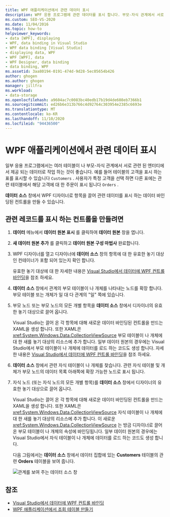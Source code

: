 ```yaml
---
title: WPF 애플리케이션에서 관련 데이터 표시
description: WPF 응용 프로그램에 관련 데이터를 표시 합니다. 부모-자식 관계에서 서로 관련 된 여러 테이블 또는 엔터티의 데이터를 사용 합니다.
ms.custom: SEO-VS-2020
ms.date: 11/04/2016
ms.topic: how-to
helpviewer_keywords:
- data [WPF], displaying
- WPF, data binding in Visual Studio
- WPF data binding [Visual Studio]
- displaying data, WPF
- WPF [WPF], data
- WPF Designer, data binding
- data binding, WPF
ms.assetid: 3aa80194-0191-474d-9d28-5ec05654b426
author: ghogen
ms.author: ghogen
manager: jillfra
ms.workload:
- data-storage
ms.openlocfilehash: a9604ac7c0083bc40edb17b19d4de608eb7366b1
ms.sourcegitcommit: ed26b6e313b766c4d92764c303954e2385c6693e
ms.translationtype: MT
ms.contentlocale: ko-KR
ms.lasthandoff: 11/10/2020
ms.locfileid: "94436500"
---
```

# <a name="display-related-data-in-wpf-applications"></a>WPF 애플리케이션에서 관련 데이터 표시

일부 응용 프로그램에서는 여러 테이블이 나 부모-자식 관계에서 서로 관련 된 엔터티에서 제공 되는 데이터로 작업 하는 것이 좋습니다. 예를 들어 테이블의 고객을 표시 하는 표를 표시할 수 있습니다 `Customers` . 사용자가 특정 고객을 선택 하면 다른 표에는 관련 테이블에서 해당 고객에 대 한 주문이 표시 됩니다 `Orders` .

**데이터 소스** 창에서 WPF 디자이너로 항목을 끌어 관련 데이터를 표시 하는 데이터 바인딩된 컨트롤을 만들 수 있습니다.

## <a name="to-create-controls-that-display-related-records"></a>관련 레코드를 표시 하는 컨트롤을 만들려면

1. **데이터** 메뉴에서 **데이터 원본 표시** 를 클릭하여 **데이터 원본** 창을 엽니다.

2. **새 데이터 원본 추가** 를 클릭하고 **데이터 원본 구성 마법사** 완료합니다.

3. WPF 디자이너를 열고 디자이너에 **데이터 소스** 창의 항목에 대 한 유효한 놓기 대상인 컨테이너가 포함 되어 있는지 확인 합니다.

     유효한 놓기 대상에 대 한 자세한 내용은 [Visual Studio에서 데이터에 WPF 컨트롤 바인딩](../data-tools/bind-wpf-controls-to-data-in-visual-studio.md)을 참조 하세요.

4. **데이터 소스** 창에서 관계의 부모 테이블이 나 개체를 나타내는 노드를 확장 합니다. 부모 테이블 또는 개체가 일 대 다 관계의 "일" 쪽에 있습니다.

5. 부모 노드 또는 부모 노드의 모든 개별 항목을 **데이터 소스** 창에서 디자이너의 유효한 놓기 대상으로 끌어 옵니다.

     Visual Studio는 끌어 온 각 항목에 대해 새로운 데이터 바인딩된 컨트롤을 만드는 XAML을 생성 합니다. 또한 XAML은 <xref:System.Windows.Data.CollectionViewSource> 부모 테이블이 나 개체에 대 한 새를 놓기 대상의 리소스에 추가 합니다. 일부 데이터 원본의 경우에는 Visual Studio에서 부모 테이블이 나 개체에 데이터를 로드 하는 코드도 생성 합니다. 자세한 내용은 [Visual Studio에서 데이터에 WPF 컨트롤 바인딩](../data-tools/bind-wpf-controls-to-data-in-visual-studio.md)을 참조 하세요.

6. **데이터 소스** 창에서 관련 자식 테이블이 나 개체를 찾습니다. 관련 자식 테이블 및 개체가 부모 노드의 데이터 목록 아래쪽에 확장 가능한 노드로 표시 됩니다.

7. 자식 노드 (또는 자식 노드의 모든 개별 항목)를 **데이터 소스** 창에서 디자이너의 유효한 놓기 대상으로 끌어 옵니다.

     Visual Studio는 끌어 온 각 항목에 대해 새로운 데이터 바인딩된 컨트롤을 만드는 XAML을 생성 합니다. 또한 XAML은 <xref:System.Windows.Data.CollectionViewSource> 자식 테이블이 나 개체에 대 한 새를 놓기 대상의 리소스에 추가 합니다. 이 새로운 <xref:System.Windows.Data.CollectionViewSource> 는 방금 디자이너로 끌어온 부모 테이블이 나 개체의 속성에 바인딩됩니다. 일부 데이터 원본의 경우에는 Visual Studio에서 자식 테이블이 나 개체에 데이터를 로드 하는 코드도 생성 합니다.

     다음 그림에서는 **데이터 소스** 창에서 데이터 집합에 있는 **Customers** 테이블의 관련 **Orders** 테이블을 보여 줍니다.

     ![관계를 보여 주는 데이터 소스 창](../data-tools/media/datasources2.gif)

## <a name="see-also"></a>참조

- [Visual Studio에서 데이터에 WPF 컨트롤 바인딩](../data-tools/bind-wpf-controls-to-data-in-visual-studio.md)
- [WPF 애플리케이션에서 조회 테이블 만들기](../data-tools/create-lookup-tables-in-wpf-applications.md)
